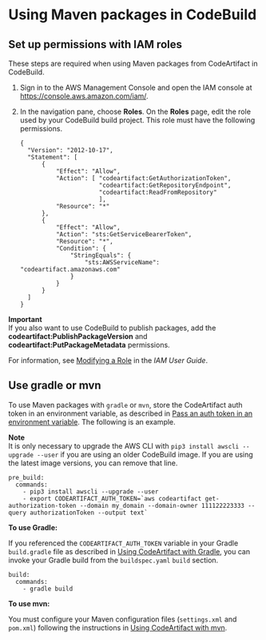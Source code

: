 # Using Maven packages in CodeBuild<a name="using-maven-packages-in-codebuild"></a>

## Set up permissions with IAM roles<a name="maven-packages-in-codebuild-iam"></a>

These steps are required when using Maven packages from CodeArtifact in CodeBuild\.

1. Sign in to the AWS Management Console and open the IAM console at [https://console\.aws\.amazon\.com/iam/](https://console.aws.amazon.com/iam/)\.

1. In the navigation pane, choose **Roles**\. On the **Roles** page, edit the role used by your CodeBuild build project\. This role must have the following permissions\.

   ```
   {
     "Version": "2012-10-17",
     "Statement": [
         {
             "Effect": "Allow",
             "Action": [ "codeartifact:GetAuthorizationToken",
                         "codeartifact:GetRepositoryEndpoint",
                         "codeartifact:ReadFromRepository"
                         ],
             "Resource": "*"
         },
         {       
             "Effect": "Allow",
             "Action": "sts:GetServiceBearerToken",
             "Resource": "*",
             "Condition": {
                 "StringEquals": {
                     "sts:AWSServiceName": "codeartifact.amazonaws.com"
                 }
             }
         }
     ]
   }
   ```
**Important**  
 If you also want to use CodeBuild to publish packages, add the **codeartifact:PublishPackageVersion** and **codeartifact:PutPackageMetadata** permissions\. 

   For information, see [Modifying a Role](https://docs.aws.amazon.com/IAM/latest/UserGuide/id_roles_manage_modify.html) in the *IAM User Guide*\.

## Use gradle or mvn<a name="maven-packages-in-codebuild-login"></a>

To use Maven packages with `gradle` or `mvn`, store the CodeArtifact auth token in an environment variable, as described in [Pass an auth token in an environment variable](tokens-authentication.md#env-var)\. The following is an example\. 

**Note**  
It is only necessary to upgrade the AWS CLI with `pip3 install awscli --upgrade --user` if you are using an older CodeBuild image\. If you are using the latest image versions, you can remove that line\.

```
pre_build:
  commands:
    - pip3 install awscli --upgrade --user
    - export CODEARTIFACT_AUTH_TOKEN=`aws codeartifact get-authorization-token --domain my_domain --domain-owner 111122223333 --query authorizationToken --output text`
```

 **To use Gradle:** 

If you referenced the `CODEARTIFACT_AUTH_TOKEN` variable in your Gradle `build.gradle` file as described in [Using CodeArtifact with Gradle](maven-gradle.md), you can invoke your Gradle build from the `buildspec.yaml` `build` section\.

```
build:
  commands:
    - gradle build
```

 **To use mvn:** 

You must configure your Maven configuration files \(`settings.xml` and `pom.xml`\) following the instructions in [Using CodeArtifact with mvn](maven-mvn.md)\.